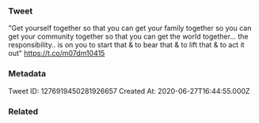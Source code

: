 ### Tweet
"Get yourself together so that you can get your family together so you can get your community together so that you can get the world together... the responsibility.. is on you to start that &amp; to bear that &amp; to lift that &amp; to act it out" https://t.co/m07dm10415

### Metadata
Tweet ID: 1276919450281926657
Created At: 2020-06-27T16:44:55.000Z

### Related

